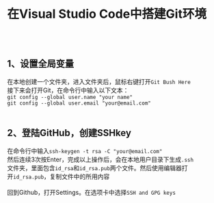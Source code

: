 # 在Visual Studio Code中搭建Git环境
<br></br>
## 1、设置全局变量
在本地创建一个文件夹，进入文件夹后，鼠标右键打开` Git Bush Here `  
接下来会打开Git，在命令行中输入以下文本：  
` git config --global user.name "your name"  `  
` git config --global user.email "your@email.com" `
<br></br>
## 2、登陆GitHub，创建SSHkey
在命令行中输入` ssh-keygen -t rsa -C "your@email.com" `  
然后连续3次按Enter，完成以上操作后，会在本地用户目录下生成` .ssh `  
文件夹，里面包含` id_rsa `和` id_rsa.pub `两个文件。然后使用编辑器打  
开` id_rsa.pub `，复制文件中的所用内容
<br></br>
回到Github，打开Settings。在选项卡中选择` SSH and GPG keys `
